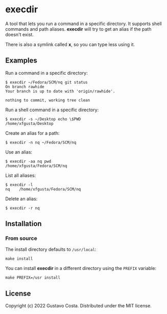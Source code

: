 # execdir

A tool that lets you run a command in a specific directory. It supports shell commands and path aliases. **execdir** will try to get an alias if the path doesn't exist.

There is also a symlink called **x**, so you can type less using it.

## Examples

Run a command in a specific directory:

```text
$ execdir ~/Fedora/SCM/nq git status
On branch rawhide
Your branch is up to date with 'origin/rawhide'.

nothing to commit, working tree clean
```

Run a shell command in a specific directory:

```text
$ execdir -s ~/Desktop echo \$PWD
/home/xfgusta/Desktop
```

Create an alias for a path:

```text
$ execdir -n nq ~/Fedora/SCM/nq
```

Use an alias:

```text
$ execdir -aa nq pwd
/home/xfgusta/Fedora/SCM/nq
```

List all aliases:

```text
$ execdir -l
nq    /home/xfgusta/Fedora/SCM/nq
```

Delete an alias:

```text
$ execdir -r nq
```

## Installation

### From source

The install directory defaults to `/usr/local`:

```text
make install
```

You can install **execdir** in a different directory using the `PREFIX` variable:

```text
make PREFIX=/usr install
```

## License

Copyright (c) 2022 Gustavo Costa. Distributed under the MIT license.
